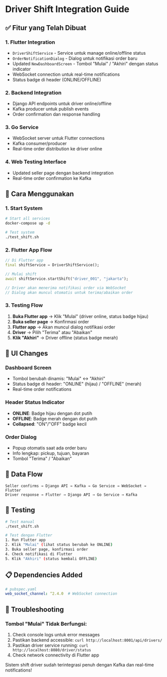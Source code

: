 # Driver Shift Integration Guide

## ✅ Fitur yang Telah Dibuat

### 1. **Flutter Integration**
- `DriverShiftService` - Service untuk manage online/offline status
- `OrderNotificationDialog` - Dialog untuk notifikasi order baru
- Updated `NewDashboardScreen` - Tombol "Mulai" / "Akhiri" dengan status indicator
- WebSocket connection untuk real-time notifications
- Status badge di header (ONLINE/OFFLINE)

### 2. **Backend Integration**
- Django API endpoints untuk driver online/offline
- Kafka producer untuk publish events
- Order confirmation dan response handling

### 3. **Go Service**
- WebSocket server untuk Flutter connections
- Kafka consumer/producer
- Real-time order distribution ke driver online

### 4. **Web Testing Interface**
- Updated seller page dengan backend integration
- Real-time order confirmation ke Kafka

## 🚀 Cara Menggunakan

### 1. Start System
```bash
# Start all services
docker-compose up -d

# Test system
./test_shift.sh
```

### 2. Flutter App Flow
```dart
// Di Flutter app
final shiftService = DriverShiftService();

// Mulai shift
await shiftService.startShift("driver_001", "jakarta");

// Driver akan menerima notifikasi order via WebSocket
// Dialog akan muncul otomatis untuk terima/abaikan order
```

### 3. Testing Flow
1. **Buka Flutter app** → Klik "Mulai" (driver online, status badge hijau)
2. **Buka seller page** → Konfirmasi order
3. **Flutter app** → Akan muncul dialog notifikasi order
4. **Driver** → Pilih "Terima" atau "Abaikan"
5. **Klik "Akhiri"** → Driver offline (status badge merah)

## 📱 UI Changes

### Dashboard Screen
- Tombol berubah dinamis: "Mulai" ↔ "Akhiri"
- Status badge di header: "ONLINE" (hijau) / "OFFLINE" (merah)
- Real-time order notifications

### Header Status Indicator
- **ONLINE**: Badge hijau dengan dot putih
- **OFFLINE**: Badge merah dengan dot putih
- **Collapsed**: "ON"/"OFF" badge kecil

### Order Dialog
- Popup otomatis saat ada order baru
- Info lengkap: pickup, tujuan, bayaran
- Tombol "Terima" / "Abaikan"

## 🔄 Data Flow

```
Seller confirms → Django API → Kafka → Go Service → WebSocket → Flutter
Driver response → Flutter → Django API → Go Service → Kafka
```

## 🧪 Testing

```bash
# Test manual
./test_shift.sh

# Test dengan Flutter
1. Run Flutter app
2. Klik "Mulai" (lihat status berubah ke ONLINE)
3. Buka seller page, konfirmasi order
4. Check notifikasi di Flutter
5. Klik "Akhiri" (status kembali OFFLINE)
```

## 📋 Dependencies Added

```yaml
# pubspec.yaml
web_socket_channel: ^2.4.0  # WebSocket connection
```

## 🐛 Troubleshooting

### Tombol "Mulai" Tidak Berfungsi:
1. Check console logs untuk error messages
2. Pastikan backend accessible: `curl http://localhost:8001/api/drivers/`
3. Pastikan driver service running: `curl http://localhost:8080/driver/status`
4. Check network connectivity di Flutter app

Sistem shift driver sudah terintegrasi penuh dengan Kafka dan real-time notifications!